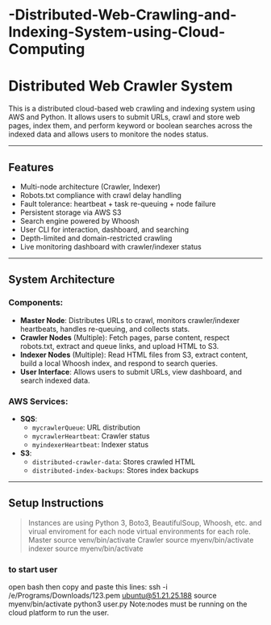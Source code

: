 # -Distributed-Web-Crawling-and-Indexing-System-using-Cloud-Computing

#  Distributed Web Crawler System

This is a distributed cloud-based web crawling and indexing system using AWS and Python. It allows users to submit URLs, crawl and store web pages, index them, and perform keyword or boolean searches across the indexed data and allows users to monitore the nodes status.

---

##  Features

-  Multi-node architecture (Crawler, Indexer)
-  Robots.txt compliance with crawl delay handling
-  Fault tolerance: heartbeat + task re-queuing + node failure
-  Persistent storage via AWS S3
-  Search engine powered by Whoosh
-  User CLI for interaction, dashboard, and searching
-  Depth-limited and domain-restricted crawling
-  Live monitoring dashboard with crawler/indexer status

---

##  System Architecture

### Components:

- **Master Node**: Distributes URLs to crawl, monitors crawler/indexer heartbeats, handles re-queuing, and collects stats.
- **Crawler Nodes** (Multiple): Fetch pages, parse content, respect robots.txt, extract and queue links, and upload HTML to S3.
- **Indexer Nodes** (Multiple): Read HTML files from S3, extract content, build a local Whoosh index, and respond to search queries.
- **User Interface**: Allows users to submit URLs, view dashboard, and search indexed data.

### AWS Services:

- **SQS**:
  - `mycrawlerQueue`: URL distribution
  - `mycrawlerHeartbeat`: Crawler status
  - `myindexerHeartbeat`: Indexer status
- **S3**:
  - `distributed-crawler-data`: Stores crawled HTML
  - `distributed-index-backups`: Stores index backups

---

##  Setup Instructions

> Instances are using Python 3, Boto3, BeautifulSoup, Whoosh, etc. and virual enviroment for each node virtual environments for each role.
> Master source venv/bin/activate
> Crawler source myenv/bin/activate
> indexer source myenv/bin/activate

### to start user
open bash then copy and paste this lines:
ssh -i /e/Programs/Downloads/123.pem ubuntu@51.21.25.188
source myenv/bin/activate
python3 user.py
Note:nodes must be running on the cloud platform to run the user.  
